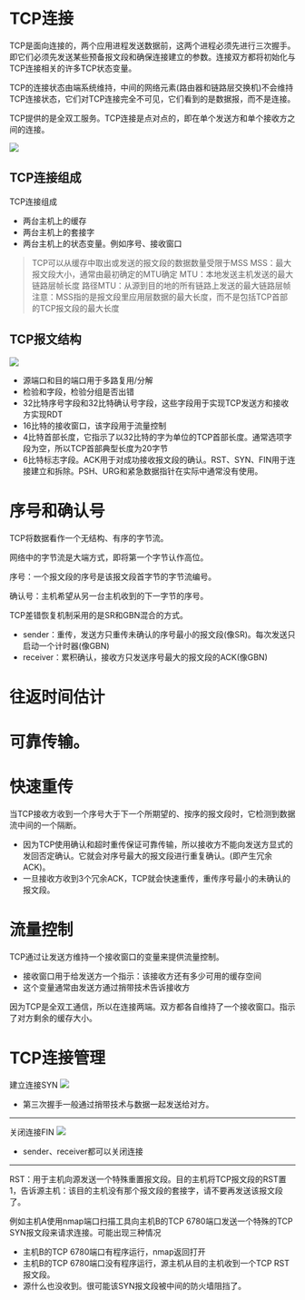 # TCP连接
TCP是面向连接的，两个应用进程发送数据前，这两个进程必须先进行三次握手。即它们必须先发送某些预备报文段和确保连接建立的参数。连接双方都将初始化与TCP连接相关的许多TCP状态变量。

TCP的连接状态由端系统维持，中间的网络元素(路由器和链路层交换机)不会维持TCP连接状态，它们对TCP连接完全不可见，它们看到的是数据报，而不是连接。

TCP提供的是全双工服务。TCP连接是点对点的，即在单个发送方和单个接收方之间的连接。

![](images/2022-11-29-09-30-42.png)
## TCP连接组成
TCP连接组成
  - 两台主机上的缓存
  - 两台主机上的套接字
  - 两台主机上的状态变量。例如序号、接收窗口

> TCP可以从缓存中取出或发送的报文段的数据数量受限于MSS
> MSS：最大报文段大小，通常由最初确定的MTU确定
> MTU：本地发送主机发送的最大链路层帧长度
> 路径MTU：从源到目的地的所有链路上发送的最大链路层帧
> 注意：MSS指的是报文段里应用层数据的最大长度，而不是包括TCP首部的TCP报文段的最大长度


## TCP报文结构
![](images/2022-11-29-10-03-47.png)
- 源端口和目的端口用于多路复用/分解
- 检验和字段，检验分组是否出错
- 32比特序号字段和32比特确认号字段，这些字段用于实现TCP发送方和接收方实现RDT
- 16比特的接收窗口，该字段用于流量控制
- 4比特首部长度，它指示了以32比特的字为单位的TCP首部长度。通常选项字段为空，所以TCP首部典型长度为20字节
- 6比特标志字段。ACK用于对成功接收报文段的确认。RST、SYN、FIN用于连接建立和拆除。PSH、URG和紧急数据指针在实际中通常没有使用。

# 序号和确认号
TCP将数据看作一个无结构、有序的字节流。

网络中的字节流是大端方式，即将第一个字节认作高位。

序号：一个报文段的序号是该报文段首字节的字节流编号。

确认号：主机希望从另一台主机收到的下一字节的序号。

TCP差错恢复机制采用的是SR和GBN混合的方式。
  - sender：重传，发送方只重传未确认的序号最小的报文段(像SR)。每次发送只启动一个计时器(像GBN)
  - receiver：累积确认，接收方只发送序号最大的报文段的ACK(像GBN)

# 往返时间估计

# 可靠传输。

# 快速重传
当TCP接收方收到一个序号大于下一个所期望的、按序的报文段时，它检测到数据流中间的一个隔断。
  - 因为TCP使用确认和超时重传保证可靠传输，所以接收方不能向发送方显式的发回否定确认。它就会对序号最大的报文段进行重复确认。(即产生冗余ACK)。
  - 一旦接收方收到3个冗余ACK，TCP就会快速重传，重传序号最小的未确认的报文段。

# 流量控制
TCP通过让发送方维持一个接收窗口的变量来提供流量控制。
  - 接收窗口用于给发送方一个指示：该接收方还有多少可用的缓存空间
  - 这个变量通常由发送方通过捎带技术告诉接收方

因为TCP是全双工通信，所以在连接两端。双方都各自维持了一个接收窗口。指示了对方剩余的缓存大小。

# TCP连接管理
建立连接SYN
![](images/2022-12-02-10-45-45.png)
  - 第三次握手一般通过捎带技术与数据一起发送给对方。

---

关闭连接FIN
![](images/2022-12-02-10-46-05.png)
  - sender、receiver都可以关闭连接

---

RST：用于主机向源发送一个特殊重置报文段。目的主机将TCP报文段的RST置1，告诉源主机：该目的主机没有那个报文段的套接字，请不要再发送该报文段了。

例如主机A使用nmap端口扫描工具向主机B的TCP 6780端口发送一个特殊的TCP SYN报文段来请求连接。可能出现三种情况
  - 主机B的TCP 6780端口有程序运行，nmap返回打开
  - 主机B的TCP 6780端口没有程序运行，源主机从目的主机收到一个TCP RST报文段。
  - 源什么也没收到。很可能该SYN报文段被中间的防火墙阻挡了。

